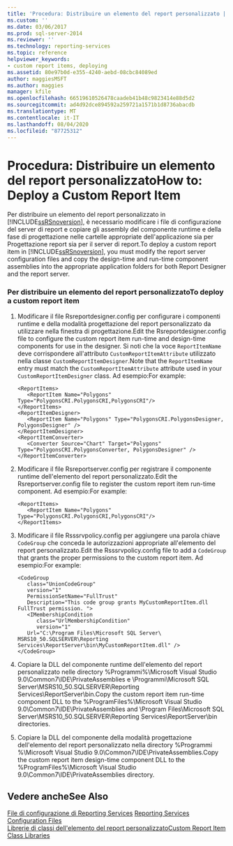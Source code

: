 ```yaml
---
title: 'Procedura: Distribuire un elemento del report personalizzato | Microsoft Docs'
ms.custom: ''
ms.date: 03/06/2017
ms.prod: sql-server-2014
ms.reviewer: ''
ms.technology: reporting-services
ms.topic: reference
helpviewer_keywords:
- custom report items, deploying
ms.assetid: 80e97b0d-e355-4240-aebd-08cbc84089ed
author: maggiesMSFT
ms.author: maggies
manager: kfile
ms.openlocfilehash: 66519610526478caadeb41b48c9823414e88d5d2
ms.sourcegitcommit: ad4d92dce894592a259721a1571b1d8736abacdb
ms.translationtype: MT
ms.contentlocale: it-IT
ms.lasthandoff: 08/04/2020
ms.locfileid: "87725312"
---
```

# <a name="how-to-deploy-a-custom-report-item"></a><span data-ttu-id="51daf-102">Procedura: Distribuire un elemento del report personalizzato</span><span class="sxs-lookup"><span data-stu-id="51daf-102">How to: Deploy a Custom Report Item</span></span>
  <span data-ttu-id="51daf-103">Per distribuire un elemento del report personalizzato in [!INCLUDE[ssRSnoversion](../../includes/ssrsnoversion-md.md)], è necessario modificare i file di configurazione del server di report e copiare gli assembly del componente runtime e della fase di progettazione nelle cartelle appropriate dell'applicazione sia per Progettazione report sia per il server di report.</span><span class="sxs-lookup"><span data-stu-id="51daf-103">To deploy a custom report item in [!INCLUDE[ssRSnoversion](../../includes/ssrsnoversion-md.md)], you must modify the report server configuration files and copy the design-time and run-time component assemblies into the appropriate application folders for both Report Designer and the report server.</span></span>  
  
### <a name="to-deploy-a-custom-report-item"></a><span data-ttu-id="51daf-104">Per distribuire un elemento del report personalizzato</span><span class="sxs-lookup"><span data-stu-id="51daf-104">To deploy a custom report item</span></span>  
  
1.  <span data-ttu-id="51daf-105">Modificare il file Rsreportdesigner.config per configurare i componenti runtime e della modalità progettazione del report personalizzato da utilizzare nella finestra di progettazione.</span><span class="sxs-lookup"><span data-stu-id="51daf-105">Edit the Rsreportdesigner.config file to configure the custom report item run-time and design-time components for use in the designer.</span></span> <span data-ttu-id="51daf-106">Si noti che la voce `ReportItemName` deve corrispondere all'attributo `CustomReportItemAttribute` utilizzato nella classe `CustomReportItemDesigner`.</span><span class="sxs-lookup"><span data-stu-id="51daf-106">Note that the `ReportItemName` entry must match the `CustomReportItemAttribute` attribute used in your `CustomReportItemDesigner` class.</span></span> <span data-ttu-id="51daf-107">Ad esempio:</span><span class="sxs-lookup"><span data-stu-id="51daf-107">For example:</span></span>  
  
    ```  
    <ReportItems>  
       <ReportItem Name="Polygons" Type="PolygonsCRI.PolygonsCRI,PolygonsCRI"/>  
    </ReportItems>  
    <ReportItemDesigner>  
       <ReportItem Name="Polygons" Type="PolygonsCRI.PolygonsDesigner, PolygonsDesigner" />  
    </ReportItemDesigner>  
    <ReportItemConverter>  
       <Converter Source="Chart" Target="Polygons" Type="PolygonsCRI.PolygonsConverter, PolygonsDesigner" />  
    </ReportItemConverter>  
    ```  
  
2.  <span data-ttu-id="51daf-108">Modificare il file Rsreportserver.config per registrare il componente runtime dell'elemento del report personalizzato.</span><span class="sxs-lookup"><span data-stu-id="51daf-108">Edit the Rsreportserver.config file to register the custom report item run-time component.</span></span> <span data-ttu-id="51daf-109">Ad esempio:</span><span class="sxs-lookup"><span data-stu-id="51daf-109">For example:</span></span>  
  
    ```  
    <ReportItems>  
       <ReportItem Name="Polygons" Type="PolygonsCRI.PolygonsCRI,PolygonsCRI"/>  
    </ReportItems>  
    ```  
  
3.  <span data-ttu-id="51daf-110">Modificare il file Rsssrvpolicy.config per aggiungere una parola chiave `CodeGroup` che conceda le autorizzazioni appropriate all'elemento del report personalizzato.</span><span class="sxs-lookup"><span data-stu-id="51daf-110">Edit the Rsssrvpolicy.config file to add a `CodeGroup` that grants the proper permissions to the custom report item.</span></span> <span data-ttu-id="51daf-111">Ad esempio:</span><span class="sxs-lookup"><span data-stu-id="51daf-111">For example:</span></span>  
  
    ```  
    <CodeGroup   
       class="UnionCodeGroup"   
       version="1"   
       PermissionSetName="FullTrust"  
       Description="This code group grants MyCustomReportItem.dll FullTrust permission. ">  
       <IMembershipCondition   
          class="UrlMembershipCondition"  
          version="1"  
       Url="C:\Program Files\Microsoft SQL Server\ MSRS10_50.SQLSERVER\Reporting Services\ReportServer\bin\MyCustomReportItem.dll" />  
    </CodeGroup>  
    ```  
  
4.  <span data-ttu-id="51daf-112">Copiare la DLL del componente runtime dell'elemento del report personalizzato nelle directory %Programmi%\Microsoft Visual Studio 9.0\Common7\IDE\PrivateAssemblies e \Programmi\Microsoft SQL Server\MSRS10_50.SQLSERVER\Reporting Services\ReportServer\bin.</span><span class="sxs-lookup"><span data-stu-id="51daf-112">Copy the custom report item run-time component DLL to the %ProgramFiles%\Microsoft Visual Studio 9.0\Common7\IDE\PrivateAssemblies and \Program Files\Microsoft SQL Server\MSRS10_50.SQLSERVER\Reporting Services\ReportServer\bin directories.</span></span>  
  
5.  <span data-ttu-id="51daf-113">Copiare la DLL del componente della modalità progettazione dell'elemento del report personalizzato nella directory %Programmi %\Microsoft Visual Studio 9.0\Common7\IDE\PrivateAssemblies.</span><span class="sxs-lookup"><span data-stu-id="51daf-113">Copy the custom report item design-time component DLL to the %ProgramFiles%\Microsoft Visual Studio 9.0\Common7\IDE\PrivateAssemblies directory.</span></span>  
  
## <a name="see-also"></a><span data-ttu-id="51daf-114">Vedere anche</span><span class="sxs-lookup"><span data-stu-id="51daf-114">See Also</span></span>  
 <span data-ttu-id="51daf-115">[File di configurazione di Reporting Services](../report-server/reporting-services-configuration-files.md) </span><span class="sxs-lookup"><span data-stu-id="51daf-115">[Reporting Services Configuration Files](../report-server/reporting-services-configuration-files.md) </span></span>  
 [<span data-ttu-id="51daf-116">Librerie di classi dell'elemento del report personalizzato</span><span class="sxs-lookup"><span data-stu-id="51daf-116">Custom Report Item Class Libraries</span></span>](custom-report-item-class-libraries.md)  
  
  
